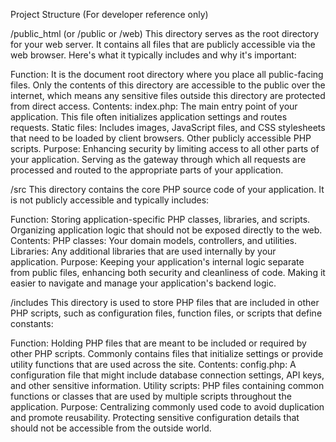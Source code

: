 Project Structure (For developer reference only)

/public_html (or /public or /web)
This directory serves as the root directory for your web server. It contains all files that are publicly accessible via the web browser. Here's what it typically includes and why it's important:

Function:
It is the document root directory where you place all public-facing files.
Only the contents of this directory are accessible to the public over the internet, which means any sensitive files outside this directory are protected from direct access.
Contents:
index.php: The main entry point of your application. This file often initializes application settings and routes requests.
Static files: Includes images, JavaScript files, and CSS stylesheets that need to be loaded by client browsers.
Other publicly accessible PHP scripts.
Purpose:
Enhancing security by limiting access to all other parts of your application.
Serving as the gateway through which all requests are processed and routed to the appropriate parts of your application.


/src
This directory contains the core PHP source code of your application. It is not publicly accessible and typically includes:

Function:
Storing application-specific PHP classes, libraries, and scripts.
Organizing application logic that should not be exposed directly to the web.
Contents:
PHP classes: Your domain models, controllers, and utilities.
Libraries: Any additional libraries that are used internally by your application.
Purpose:
Keeping your application's internal logic separate from public files, enhancing both security and cleanliness of code.
Making it easier to navigate and manage your application's backend logic.


/includes
This directory is used to store PHP files that are included in other PHP scripts, such as configuration files, function files, or scripts that define constants:

Function:
Holding PHP files that are meant to be included or required by other PHP scripts.
Commonly contains files that initialize settings or provide utility functions that are used across the site.
Contents:
config.php: A configuration file that might include database connection settings, API keys, and other sensitive information.
Utility scripts: PHP files containing common functions or classes that are used by multiple scripts throughout the application.
Purpose:
Centralizing commonly used code to avoid duplication and promote reusability.
Protecting sensitive configuration details that should not be accessible from the outside world.
